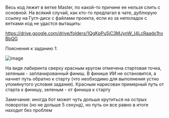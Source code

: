 Весь код лежит в ветке Master, по какой-то причине ее нельзя слить с основной.
На всякий случай, как кто-то предлагал в чате, дублюрую ссылку на Гугл-диск с файлами проекта, если из за неполадок с ветками код не удастся вытащить:

https://drive.google.com/drive/folders/1QgKpPu5jC3MJynW_I4LcRaadx1hvBbQG

Пояснения к заданию 1:

![image](https://github.com/user-attachments/assets/090877e1-a08b-4d5a-826d-cd5f03604c09)

На виде лабиринта сверху красным кругом отмечена стартовая точка, зеленым - запланированный финиш. В финише ИИ не остановится, а начнет путь обратно к старту (что необходимо для выполнения устно упомянутого условия задания). Красным нарисован примерный путь от старта к финишу, зеленым - от финиша к старту

Замечание: иногда бот может чуть дольше крутиться на острых поворотах (но не дольше 5 секунд), но путь он все равно в итоге находит без проблем
